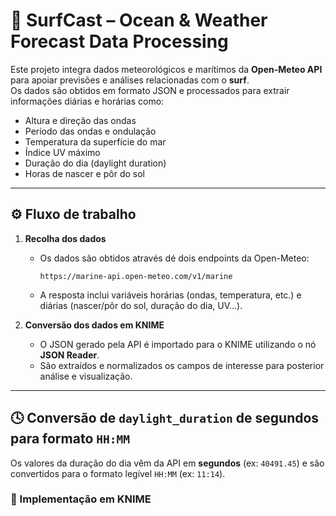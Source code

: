 # 🌊 SurfCast – Ocean & Weather Forecast Data Processing

Este projeto integra dados meteorológicos e marítimos da **Open-Meteo API** para apoiar previsões e análises relacionadas com o **surf**.  
Os dados são obtidos em formato JSON e processados para extrair informações diárias e horárias como:
- Altura e direção das ondas  
- Período das ondas e ondulação  
- Temperatura da superfície do mar  
- Índice UV máximo  
- Duração do dia (daylight duration)  
- Horas de nascer e pôr do sol  

---

## ⚙️ Fluxo de trabalho

1. **Recolha dos dados**
   - Os dados são obtidos através dé dois endpoints da Open-Meteo:
     ```
     https://marine-api.open-meteo.com/v1/marine
     ```
   - A resposta inclui variáveis horárias (ondas, temperatura, etc.) e diárias (nascer/pôr do sol, duração do dia, UV...).

2. **Conversão dos dados em KNIME**
   - O JSON gerado pela API é importado para o KNIME utilizando o nó **JSON Reader**.
   - São extraídos e normalizados os campos de interesse para posterior análise e visualização.

---

## 🕓 Conversão de `daylight_duration` de segundos para formato `HH:MM`

Os valores da duração do dia vêm da API em **segundos** (ex: `40491.45`) e são convertidos para o formato legível `HH:MM` (ex: `11:14`).

### 🧩 Implementação em KNIME
